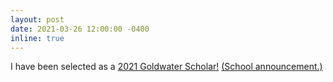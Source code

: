 ```yaml
---
layout: post
date: 2021-03-26 12:00:00 -0400
inline: true
---
```


I have been selected as a <a href="https://goldwater.scholarsapply.org/2021-goldwater-scholars-by-legal-state-of-residence/" target="_blank">2021 Goldwater Scholar!</a> <a href="https://engineering.tufts.edu/news/2021/04/students-honored-achievement" target="_blank">(School announcement.)</a>
